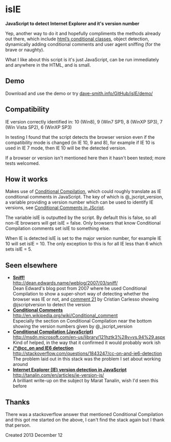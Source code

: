 isIE
====
**JavaScript to detect Internet Explorer and it's version number**

Yep, another way to do it and hopefully compliments the methods already out there, which include [html’s conditional classes](http://www.paulirish.com/2008/conditional-stylesheets-vs-css-hacks-answer-neither/), object detection, dynamically adding conditional comments and user agent sniffing (for the brave or naughty).

What I like about this script is it's just JavaScript, can be run immediately and anywhere in the HTML, and is small.

Demo
----
Download and use the demo or try <a href="http://dave-smith.info/GitHub/isIE/demo/">dave-smith.info/GitHub/isIE/demo/</a>

Compatibility
-------------

IE version correctly identified in: 10 (Win8), 9 (Win7 SP1), 8 (WinXP SP3), 7 (Win Vista SP2), 6 (WinXP SP3)

In testing I found that the script detects the browser version even if the compatibility mode is changed (in IE 10, 9 and 8), for example if IE 10 is used in IE 7 mode, then IE 10 will be the detected version.

If a browser or version isn't mentioned here then it hasn't been tested; more tests welcomed.


How it works
------------

Makes use of [Conditional Compilation](http://msdn.microsoft.com/en-us/library/121hztk3%28v=vs.94%29.aspx), which could roughly translate as IE conditional comments in JavaScript. The key of which is @_jscript_version, a variable providing a version number which can be used to identify IE versions, see [Conditional Comments in JScript](http://en.wikipedia.org/wiki/Conditional_comment#Conditional_comments_in_JScript).

The variable isIE is outputted by the script. By default this is false, so all non-IE browsers will get isIE = false. Only browsers that know Conditional Compilation comments set isIE to something else.

When IE is detected isIE is set to the major version number, for example IE 10 will set isIE = 10. The only exception to this is for all IE less than 6 which sets isIE = 5.

Seen elsewhere
--------------

* <a href="http://dean.edwards.name/weblog/2007/03/sniff/"><strong>Sniff!</strong><br/>http://dean.edwards.name/weblog/2007/03/sniff/</a><br />Dean Edward's blog post from 2007 where he used Conditional Compilation to show a super-short way of detecting whether the browser was IE or not, and <a href="http://dean.edwards.name/weblog/2007/03/sniff/#comment83590">comment 21</a> by Cristian Carlesso showing @jscriptversion to detect the version
* <a href="http://en.wikipedia.org/wiki/Conditional_comment#Conditional_comments_in_JScript"><strong>Conditional Comments</strong><br />http://en.wikipedia.org/wiki/Conditional_comment</a><br />Especially the section on Conditional Compilation near the bottom showing the version numbers given by @_jscript_version
* <a href="http://msdn.microsoft.com/en-us/library/121hztk3%28v=vs.94%29.aspx"><strong>Conditional Compilation (JavaScript)</strong><br />http://msdn.microsoft.com/en-us/library/121hztk3%28v=vs.94%29.aspx</a><br />Kind of helped, in the way that it confirmed it would probably work ish
* <a href="http://stackoverflow.com/questions/1843247/cc-on-and-ie6-detection"><strong>/*@cc_on and IE6 detection</strong><br />http://stackoverflow.com/questions/1843247/cc-on-and-ie6-detection</a><br />The problem laid out in this stack was the problem I set about working around
* <a href="http://tanalin.com/en/articles/ie-version-js/">**Internet Explorer (IE) version detection in JavaScript**<br />http://tanalin.com/en/articles/ie-version-js/</a><br />A brilliant write-up on the subject by Marat Tanalin, wish I'd seen this before


Thanks
------

There was a stackoverflow answer that mentioned Conditional Compilation and this got me started on the above, I can't find the stack again but I thank that person.


Created 2013 December 12
